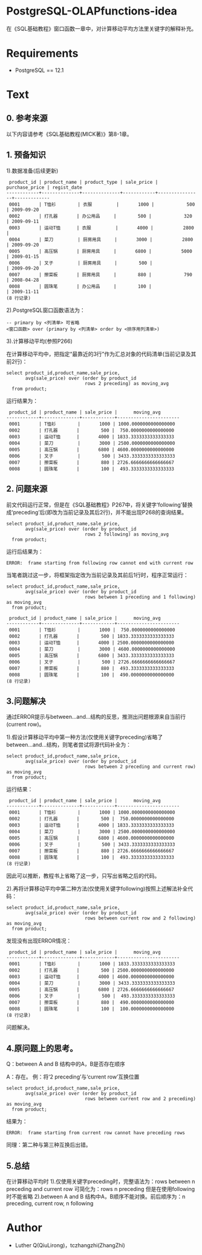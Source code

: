 # PostgreSQL-OLAPfunctions-idea
在《SQL基础教程》窗口函数一章中，对计算移动平均方法里关键字的解释补充。


# Requirements
* PostgreSQL == 12.1

# Text
## 0. 参考来源
 以下内容请参考《SQL基础教程(MICK著)》第8-1章。


## 1. 预备知识

1).数据准备(后续更新)
```PostgreSQL
 product_id | product_name | product_type | sale_price | purchase_price | regist_date
------------+--------------+--------------+------------+----------------+-------------
 0001       | T恤衫        | 衣服         |       1000 |            500 | 2009-09-20
 0002       | 打孔器       | 办公用品     |        500 |            320 | 2009-09-11
 0003       | 运动T恤      | 衣服         |       4000 |           2800 |
 0004       | 菜刀         | 厨房用具     |       3000 |           2800 | 2009-09-20
 0005       | 高压锅       | 厨房用具     |       6800 |           5000 | 2009-01-15
 0006       | 叉子         | 厨房用具     |        500 |                | 2009-09-20
 0007       | 擦菜板       | 厨房用具     |        880 |            790 | 2008-04-28
 0008       | 圆珠笔       | 办公用品     |        100 |                | 2009-11-11
(8 行记录)
```

2).PostgreSQL窗口函数语法为：
```PostgreSQL
-- primary by <列清单> 可省略
<窗口函数> over (primary by <列清单> order by <排序用列清单>)
```

3).计算移动平均(参照P266)
  
  在计算移动平均中，把指定“最靠近的3行”作为汇总对象的代码清单(当前记录及其前2行)：
```PostgreSQL
select product_id,product_name,sale_price,
       avg(sale_price) over (order by product_id
                             rows 2 preceding) as moving_avg
  from product;
```
运行结果为：
```PostgreSQL
 product_id | product_name | sale_price |      moving_avg
------------+--------------+------------+-----------------------
 0001       | T恤衫        |       1000 | 1000.0000000000000000
 0002       | 打孔器       |        500 |  750.0000000000000000
 0003       | 运动T恤      |       4000 | 1833.3333333333333333
 0004       | 菜刀         |       3000 | 2500.0000000000000000
 0005       | 高压锅       |       6800 | 4600.0000000000000000
 0006       | 叉子         |        500 | 3433.3333333333333333
 0007       | 擦菜板       |        880 | 2726.6666666666666667
 0008       | 圆珠笔       |        100 |  493.3333333333333333
 ```
 
 
## 2. 问题来源
前文代码运行正常，但是在《SQL基础教程》P267中，将关键字‘following’替换成‘preceding’后(即改为当前记录及其后2行)，并不能出现P268的查询结果。
```PostgreSQL
select product_id,product_name,sale_price,
       avg(sale_price) over (order by product_id
                             rows 2 following) as moving_avg
  from product;
```
运行后结果为：
```PostgreSQL
ERROR:  frame starting from following row cannot end with current row
```

当笔者跳过这一步，将框架指定改为当前记录及其前后1行时，程序正常运行：
```PostgreSQL
select product_id,product_name,sale_price,
       avg(sale_price) over (order by product_id
                             rows between 1 preceding and 1 following) as moving_avg
  from product;
```
```PostgreSQL
 product_id | product_name | sale_price |      moving_avg
------------+--------------+------------+-----------------------
 0001       | T恤衫        |       1000 |  750.0000000000000000
 0002       | 打孔器       |        500 | 1833.3333333333333333
 0003       | 运动T恤      |       4000 | 2500.0000000000000000
 0004       | 菜刀         |       3000 | 4600.0000000000000000
 0005       | 高压锅       |       6800 | 3433.3333333333333333
 0006       | 叉子         |        500 | 2726.6666666666666667
 0007       | 擦菜板       |        880 |  493.3333333333333333
 0008       | 圆珠笔       |        100 |  490.0000000000000000
(8 行记录)
```

## 3.问题解决
  通过ERROR提示与between...and...结构的反思，推测出问题根源来自当前行(current row)。
  
1).假设计算移动平均中第一种方法(仅使用关键字preceding)省略了between...and...结构，则笔者尝试将源代码补全为：
```PostgreSQL
select product_id,product_name,sale_price,
       avg(sale_price) over (order by product_id
                             rows between 2 preceding and current row) as moving_avg
  from product;
```
运行结果：
```PostgreSQL
 product_id | product_name | sale_price |      moving_avg
------------+--------------+------------+-----------------------
 0001       | T恤衫        |       1000 | 1000.0000000000000000
 0002       | 打孔器       |        500 |  750.0000000000000000
 0003       | 运动T恤      |       4000 | 1833.3333333333333333
 0004       | 菜刀         |       3000 | 2500.0000000000000000
 0005       | 高压锅       |       6800 | 4600.0000000000000000
 0006       | 叉子         |        500 | 3433.3333333333333333
 0007       | 擦菜板       |        880 | 2726.6666666666666667
 0008       | 圆珠笔       |        100 |  493.3333333333333333
(8 行记录)
```
因此可以推断，教程书上省略了这一步，只写出省略之后的代码。

2).再将计算移动平均中第二种方法(仅使用关键字following)按照上述解法补全代码：
```PostgreSQL
select product_id,product_name,sale_price,
       avg(sale_price) over (order by product_id
                             rows between current row and 2 following) as moving_avg
  from product;
```
 发现没有出现ERROR情况：
```PostgreSQL
 product_id | product_name | sale_price |      moving_avg
------------+--------------+------------+-----------------------
 0001       | T恤衫        |       1000 | 1833.3333333333333333
 0002       | 打孔器       |        500 | 2500.0000000000000000
 0003       | 运动T恤      |       4000 | 4600.0000000000000000
 0004       | 菜刀         |       3000 | 3433.3333333333333333
 0005       | 高压锅       |       6800 | 2726.6666666666666667
 0006       | 叉子         |        500 |  493.3333333333333333
 0007       | 擦菜板       |        880 |  490.0000000000000000
 0008       | 圆珠笔       |        100 |  100.0000000000000000
(8 行记录)
```

 问题解决。

## 4.原问题上的思考。
Q：between A and B 结构中的A，B是否存在顺序
 
A：存在。
例：将‘2 preceding’与‘current row’互换位置
```PostgreSQL
select product_id,product_name,sale_price,
       avg(sale_price) over (order by product_id
                             rows between current row and 2 preceding) as moving_avg
  from product;
  ```
结果为：
```PostgreSQL
ERROR:  frame starting from current row cannot have preceding rows
```
同理：第二种与第三种互换后出错。

## 5.总结
在计算移动平均时
1).仅使用关键字preceding时，完整语法为：rows between n preceding and current row
                              可简化为：rows n preceding
   但是在使用following时不能省略
2).between A and B 结构中A，B顺序不能对换。前后顺序为：n preceding, current row, n following


 


# Author
* Luther Q(QiuLirong)，tczhangzhi(ZhangZhi)
